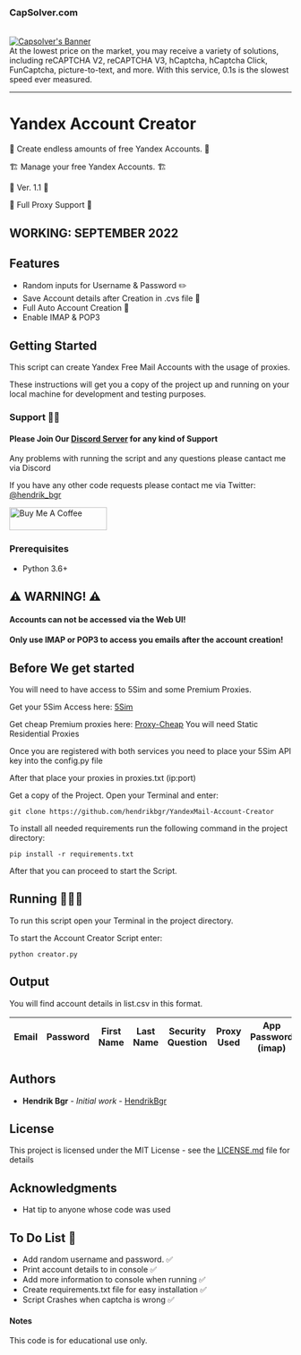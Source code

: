 <h3>
        <h3>CapSolver.com</h3>
        <br>
        <a href="https://dashboard.capsolver.com/passport/register?inviteCode=PIwYcBWg1MWK">
            <img src="https://cdn.discordapp.com/attachments/1139171433436684288/1139244499311284324/20230809-142857.gif" alt="Capsolver's Banner">
        </a>
</h3>
<br>
At the lowest price on the market, you may receive a variety of solutions, including reCAPTCHA V2, reCAPTCHA V3, hCaptcha, hCaptcha Click, FunCaptcha, picture-to-text, and more. With this service, 0.1s is the slowest speed ever measured.
<hr>


# Yandex Account Creator

🚀 Create endless amounts of free Yandex Accounts. 🚀

🏗 Manage your free Yandex Accounts. 🏗

📌 Ver. 1.1 📌

🤖 Full Proxy Support 🤖

## WORKING: SEPTEMBER 2022

## Features

- Random inputs for Username & Password ✏️
- Save Account details after Creation in .cvs file 🧾
- Full Auto Account Creation 🤖
- Enable IMAP & POP3

## Getting Started

This script can create Yandex Free Mail Accounts with the usage of proxies.

These instructions will get you a copy of the project up and running on your local machine for development and testing purposes.

### Support 👨‍💻

#### Please Join Our [Discord Server](https://discord.gg/HF6V6Vq2MV) for any kind of Support
Any problems with running the script and any questions please cantact me via Discord

If you have any other code requests please contact me via Twitter: [@hendrik_bgr](https://twitter.com/Hendrik_bgr)

<a href="https://www.buymeacoffee.com/hendrikbgr" target="_blank"><img src="https://cdn.buymeacoffee.com/buttons/default-orange.png" alt="Buy Me A Coffee" height="41" width="174"></a>

### Prerequisites

- Python 3.6+

## ⚠️ WARNING! ⚠️

#### Accounts can not be accessed via the Web UI!

#### Only use IMAP or POP3 to access you emails after the account creation!

## Before We get started

You will need to have access to 5Sim and some Premium Proxies.

Get your 5Sim Access here: [5Sim](https://5sim.net)

Get cheap Premium proxies here: [Proxy-Cheap](https://app.proxy-cheap.com/r/4l2Djs)
You will need Static Residential Proxies

Once you are registered with both services you need to place your 5Sim API key into the config.py file

After that place your proxies in proxies.txt (ip:port)

Get a copy of the Project. Open your Terminal and enter:

```
git clone https://github.com/hendrikbgr/YandexMail-Account-Creator
```

To install all needed requirements run the following command in the project directory:

```
pip install -r requirements.txt
```

After that you can proceed to start the Script.

## Running 🏃🏽‍♂️

To run this script open your Terminal in the project directory.

To start the Account Creator Script enter:

```
python creator.py
```

## Output

You will find account details in list.csv in this format.

| Email | Password | First Name | Last Name | Security Question | Proxy Used | App Password (imap) | Phone Number Used | Phone Number ID |
| ----- | -------- | ---------- | --------- | ----------------- | ---------- | ------------------- | ----------------- | --------------- |

## Authors

- **Hendrik Bgr** - _Initial work_ - [HendrikBgr](https://github.com/hendrikbgr)

## License

This project is licensed under the MIT License - see the [LICENSE.md](LICENSE.md) file for details

## Acknowledgments

- Hat tip to anyone whose code was used

## To Do List 📝

- Add random username and password. ✅
- Print account details to in console ✅
- Add more information to console when running ✅
- Create requirements.txt file for easy installation ✅
- Script Crashes when captcha is wrong ✅

#### Notes

This code is for educational use only.
